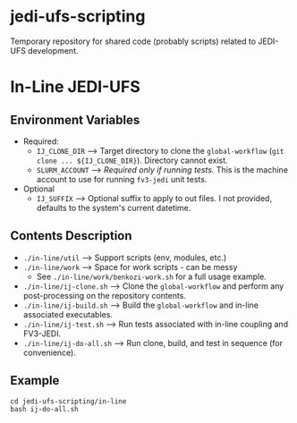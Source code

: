 # jedi-ufs-scripting
Temporary repository for shared code (probably scripts) related to JEDI-UFS development.

# In-Line JEDI-UFS

## Environment Variables

* Required:
  * `IJ_CLONE_DIR` --> Target directory to clone the `global-workflow` (`git clone ... ${IJ_CLONE_DIR}`). Directory cannot exist.
  * `SLURM_ACCOUNT` --> _Required only if running tests._ This is the machine account to use for running `fv3-jedi` unit tests.
* Optional
  * `IJ_SUFFIX` --> Optional suffix to apply to out files. I not provided, defaults to the system's current datetime.

## Contents Description

* `./in-line/util` --> Support scripts (env, modules, etc.)
* `./in-line/work` --> Space for work scripts - can be messy
  * See `./in-line/work/benkozi-work.sh` for a full usage example.
* `./in-line/ij-clone.sh` --> Clone the `global-workflow` and perform any post-processing on the repository contents.
* `./in-line/ij-build.sh` --> Build the `global-workflow` and in-line associated executables.
* `./in-line/ij-test.sh` --> Run tests associated with in-line coupling and FV3-JEDI.
* `./in-line/ij-do-all.sh` --> Run clone, build, and test in sequence (for convenience).

## Example

```shell
cd jedi-ufs-scripting/in-line
bash ij-do-all.sh
```